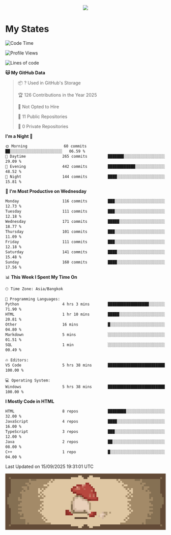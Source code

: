 
<p align="center">
  <a href="https://github.com/kittinan/spotify-github-profile">
    <img src="https://spotify-github-profile.kittinanx.com/api/view?uid=qgiw2ogctywitpjgfj8fu1nq5&cover_image=true&theme=novatorem&show_offline=false&background_color=121212&interchange=false&bar_color=53b14f&bar_color_cover=false" />
  </a>
</p>


# My States

<!--START_SECTION:waka-->
![Code Time](http://img.shields.io/badge/Code%20Time-108%20hrs%2044%20mins-blue)

![Profile Views](http://img.shields.io/badge/Profile%20Views-0-blue)

![Lines of code](https://img.shields.io/badge/From%20Hello%20World%20I%27ve%20Written-398.9%20thousand%20lines%20of%20code-blue)

**🐱 My GitHub Data** 

> 📦 ? Used in GitHub's Storage 
 > 
> 🏆 126 Contributions in the Year 2025
 > 
> 🚫 Not Opted to Hire
 > 
> 📜 11 Public Repositories 
 > 
> 🔑 0 Private Repositories 
 > 
**I'm a Night 🦉** 

```text
🌞 Morning                60 commits          ██░░░░░░░░░░░░░░░░░░░░░░░   06.59 % 
🌆 Daytime                265 commits         ███████░░░░░░░░░░░░░░░░░░   29.09 % 
🌃 Evening                442 commits         ████████████░░░░░░░░░░░░░   48.52 % 
🌙 Night                  144 commits         ████░░░░░░░░░░░░░░░░░░░░░   15.81 % 
```
📅 **I'm Most Productive on Wednesday** 

```text
Monday                   116 commits         ███░░░░░░░░░░░░░░░░░░░░░░   12.73 % 
Tuesday                  111 commits         ███░░░░░░░░░░░░░░░░░░░░░░   12.18 % 
Wednesday                171 commits         █████░░░░░░░░░░░░░░░░░░░░   18.77 % 
Thursday                 101 commits         ███░░░░░░░░░░░░░░░░░░░░░░   11.09 % 
Friday                   111 commits         ███░░░░░░░░░░░░░░░░░░░░░░   12.18 % 
Saturday                 141 commits         ████░░░░░░░░░░░░░░░░░░░░░   15.48 % 
Sunday                   160 commits         ████░░░░░░░░░░░░░░░░░░░░░   17.56 % 
```


📊 **This Week I Spent My Time On** 

```text
🕑︎ Time Zone: Asia/Bangkok

💬 Programming Languages: 
Python                   4 hrs 3 mins        ██████████████████░░░░░░░   71.90 % 
HTML                     1 hr 10 mins        █████░░░░░░░░░░░░░░░░░░░░   20.81 % 
Other                    16 mins             █░░░░░░░░░░░░░░░░░░░░░░░░   04.80 % 
Markdown                 5 mins              ░░░░░░░░░░░░░░░░░░░░░░░░░   01.51 % 
SQL                      1 min               ░░░░░░░░░░░░░░░░░░░░░░░░░   00.49 % 

🔥 Editors: 
VS Code                  5 hrs 38 mins       █████████████████████████   100.00 % 

💻 Operating System: 
Windows                  5 hrs 38 mins       █████████████████████████   100.00 % 
```

**I Mostly Code in HTML** 

```text
HTML                     8 repos             ████████░░░░░░░░░░░░░░░░░   32.00 % 
JavaScript               4 repos             ████░░░░░░░░░░░░░░░░░░░░░   16.00 % 
TypeScript               3 repos             ███░░░░░░░░░░░░░░░░░░░░░░   12.00 % 
Java                     2 repos             ██░░░░░░░░░░░░░░░░░░░░░░░   08.00 % 
C++                      1 repo              █░░░░░░░░░░░░░░░░░░░░░░░░   04.00 % 
```




 Last Updated on 15/09/2025 19:31:01 UTC
<!--END_SECTION:waka-->

<p align="center"> 
  <img src="walking-mushroom.webp" width="945">
</p>

